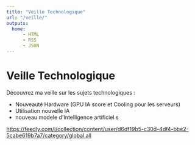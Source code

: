 ```yaml
---
title: "Veille Technologique"
url: "/veille/"
outputs:
  home:
      - HTML
      - RSS
      - JSON
---
```


# Veille Technologique

Découvrez ma veille sur les sujets technologiques :  

- Nouveauté Hardware (GPU IA score et Cooling pour les serveurs)
- Utilisation nouvelle IA
- nouveau modele d'Intelligence artificiel s

https://feedly.com/i/collection/content/user/d6df19b5-c30d-4df4-bbe2-5cabe619b7a7/category/global.all